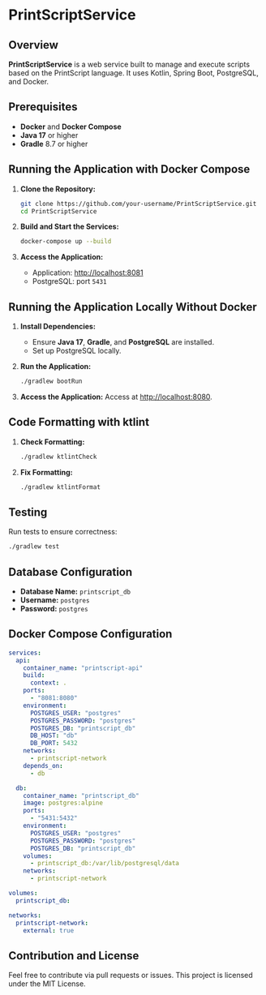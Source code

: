 
# PrintScriptService

## Overview
**PrintScriptService** is a web service built to manage and execute scripts based on the PrintScript language. It uses Kotlin, Spring Boot, PostgreSQL, and Docker.

## Prerequisites
- **Docker** and **Docker Compose**
- **Java 17** or higher
- **Gradle** 8.7 or higher

## Running the Application with Docker Compose

1. **Clone the Repository:**
   ```bash
   git clone https://github.com/your-username/PrintScriptService.git
   cd PrintScriptService
   ```

2. **Build and Start the Services:**
   ```bash
   docker-compose up --build
   ```

3. **Access the Application:**
    - Application: [http://localhost:8081](http://localhost:8081)
    - PostgreSQL: port `5431`

## Running the Application Locally Without Docker

1. **Install Dependencies:**
    - Ensure **Java 17**, **Gradle**, and **PostgreSQL** are installed.
    - Set up PostgreSQL locally.

2. **Run the Application:**
   ```bash
   ./gradlew bootRun
   ```

3. **Access the Application:**
   Access at [http://localhost:8080](http://localhost:8080).

## Code Formatting with ktlint

1. **Check Formatting:**
   ```bash
   ./gradlew ktlintCheck
   ```

2. **Fix Formatting:**
   ```bash
   ./gradlew ktlintFormat
   ```

## Testing

Run tests to ensure correctness:

```bash
./gradlew test
```

## Database Configuration

- **Database Name:** `printscript_db`
- **Username:** `postgres`
- **Password:** `postgres`

## Docker Compose Configuration

```yaml
services:
  api:
    container_name: "printscript-api"
    build:
      context: .
    ports:
      - "8081:8080"
    environment:
      POSTGRES_USER: "postgres"
      POSTGRES_PASSWORD: "postgres"
      POSTGRES_DB: "printscript_db"
      DB_HOST: "db"
      DB_PORT: 5432
    networks:
      - printscript-network
    depends_on:
      - db

  db:
    container_name: "printscript_db"
    image: postgres:alpine
    ports:
      - "5431:5432"
    environment:
      POSTGRES_USER: "postgres"
      POSTGRES_PASSWORD: "postgres"
      POSTGRES_DB: "printscript_db"
    volumes:
      - printscript_db:/var/lib/postgresql/data
    networks:
      - printscript-network

volumes:
  printscript_db:

networks:
  printscript-network:
    external: true
```

## Contribution and License

Feel free to contribute via pull requests or issues. This project is licensed under the MIT License.
